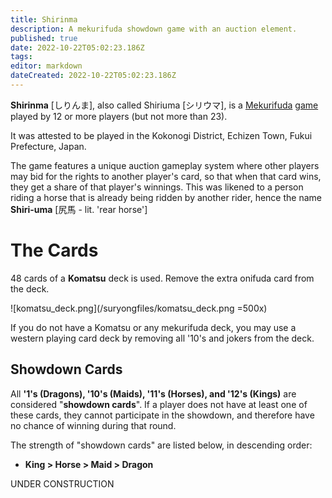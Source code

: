 ```yaml
---
title: Shirinma
description: A mekurifuda showdown game with an auction element.
published: true
date: 2022-10-22T05:02:23.186Z
tags: 
editor: markdown
dateCreated: 2022-10-22T05:02:23.186Z
---
```


**Shirinma** [しりんま], also called Shiriuma [シリウマ], is a [Mekurifuda](/en/mekurifuda) [game](/en/mekurifuda/games) played by 12 or more players (but not more than 23).

It was attested to be played in the Kokonogi District, Echizen Town, Fukui Prefecture, Japan.

The game features a unique auction gameplay system where other players may bid for the rights to another player's card, so that when that card wins, they get a share of that player's winnings. This was likened to a person riding a horse that is already being ridden by another rider, hence the name **Shiri-uma** [尻馬 - lit. 'rear horse']

# The Cards
48 cards of a **Komatsu** deck is used. Remove the extra onifuda card from the deck.

![komatsu_deck.png](/suryongfiles/komatsu_deck.png =500x)

If you do not have a Komatsu or any mekurifuda deck, you may use a western playing card deck by removing all '10's and jokers from the deck.

## Showdown Cards
All **'1's (Dragons), '10's (Maids), '11's (Horses), and '12's (Kings)** are considered "**showdown cards**". If a player does not have at least one of these cards, they cannot participate in the showdown, and therefore have no chance of winning during that round.

The strength of "showdown cards" are listed below, in descending order:
- **King > Horse > Maid > Dragon**

UNDER CONSTRUCTION
